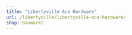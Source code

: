 ```yaml
---
title: "Libertyville Ace Hardware"
url: /libertyville/libertyville-ace-hardware/
shop: Baumarkt
---
```


